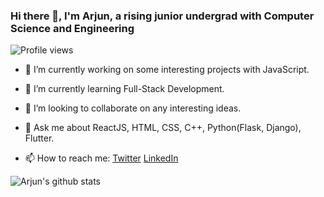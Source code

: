 ### Hi there 👋, I'm Arjun, a rising junior undergrad with Computer Science and Engineering 
![Profile views](https://gpvc.arturio.dev/arjundubey-cr)
- 🔭 I’m currently working on some interesting projects with JavaScript.
- 🌱 I’m currently learning Full-Stack Development.
- 👯 I’m looking to collaborate on any interesting ideas. 
- 💬 Ask me about ReactJS, HTML, CSS, C++, Python(Flask, Django), Flutter.

- 📫 How to reach me: [Twitter](https://twitter.com/arjundubeycr) [LinkedIn](https://www.linkedin.com/in/arjun-dubey-b26543168/)

![Arjun's github stats](https://github-readme-stats.vercel.app/api?username=arjundubey-cr&&show_icons=true&title_color=ffffff&icon_color=bb2acf&text_color=daf7dc&bg_color=151515)
<!--
**arjundubey-cr/arjundubey-cr** is a ✨ _special_ ✨ repository because its `README.md` (this file) appears on your GitHub profile.

Here are some ideas to get you started:

- 🔭 I’m currently working on ...
- 🌱 I’m currently learning ...
- 👯 I’m looking to collaborate on ...
- 🤔 I’m looking for help with ...
- 💬 Ask me about ...
- 📫 How to reach me: ...
- 😄 Pronouns: ...
- ⚡ Fun fact: ...
-->
